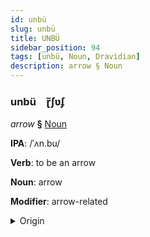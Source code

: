 ```yaml
---
id: unbü
slug: unbü
title: UNBÜ
sidebar_position: 94
tags: [unbü, Noun, Dravidian]
description: arrow § Noun
---
```


### unbü&emsp;<span kind="abugida">ɽ̃ʃʋʄ</span>

*arrow* **§** [Noun](../../tags/Noun)

**IPA**: /ˈʌn.bu/

**Verb**: to be an arrow

**Noun**: arrow

**Modifier**: arrow-related

<details>
    <summary>Origin</summary>
    Tamil அம்பு ampu [ɐmbɯ]<br/>
    <em>Dravidian Language Family</em>
</details>